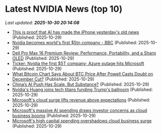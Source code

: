 # Latest NVIDIA News (top 10)
_Last updated: **2025-10-30 20:14:08**_

- [This is proof that AI has made the iPhone yesterday's old news](https://www.phonearena.com/news/major-ai-company-needed-just-three-months-to-create-1-trillion_id175308) (Published: 2025-10-29)
- [Nvidia becomes world's first $5tn company - BBC](https://slashdot.org/firehose.pl?op=view&amp;id=179908222) (Published: 2025-10-29)
- [Dell Pro Max 16 Premium Review: Performance, Portability, and a Sharp OLED](https://www.storagereview.com/review/dell-pro-max-16-premium-review-performance-portability-and-a-sharp-oled) (Published: 2025-10-29)
- [Ticker: Nvidia the first $5T company; Azure outage hits Microsoft](https://www.bostonherald.com/2025/10/29/ticker-nvidia-the-first-5t-company-azure-outage-hits-microsoft/) (Published: 2025-10-29)
- [What Bitcoin Chart Says About BTC Price After Powell Casts Doubt on December Cut?](https://biztoc.com/x/439bc3a22defc2c6) (Published: 2025-10-29)
- [China’s AI Push Has Scale. But Substance?](https://biztoc.com/x/7cb04fbc67158dca) (Published: 2025-10-29)
- [Nvidia's Huang joins tech titans funding Trump's ballroom](https://biztoc.com/x/08b530884bd15938) (Published: 2025-10-29)
- [Microsoft's cloud surge lifts revenue above expectations](https://finance.yahoo.com/news/microsofts-cloud-surge-lifts-revenue-200629832.html) (Published: 2025-10-29)
- [Microsoft's massive AI spending draws investor concerns as cloud business booms](https://www.channelnewsasia.com/business/microsofts-massive-ai-spending-draws-investor-concerns-cloud-business-booms-5433626) (Published: 2025-10-29)
- [Microsoft's high capital spending overshadows cloud business surge](https://www.channelnewsasia.com/business/microsofts-high-capital-spending-overshadows-cloud-business-surge-5433626) (Published: 2025-10-29)
